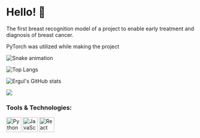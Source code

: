 # Hello! 👋

The first breast recognition model of a project to enable early treatment and diagnosis of breast cancer.

PyTorch was utilized while making the project

![Snake animation](https://github.com/ERGUL_USERNAME/ERGUL_USERNAME/blob/output/snake.svg)

![Top Langs](https://github-readme-stats.vercel.app/api/top-langs/?username=ergul13&layout=compact)

![Ergul's GitHub stats](https://github-readme-stats.vercel.app/api?username=ergul13&show_icons=true&theme=radical)

![      ](https://komarev.com/ghpvc/?username=ergul13&color=blue)

### Tools & Technologies:
<p align="left">
  <img src="https://cdn.jsdelivr.net/gh/devicons/devicon/icons/python/python-original.svg" alt="Python" width="40" height="40"/>
  <img src="https://cdn.jsdelivr.net/gh/devicons/devicon/icons/javascript/javascript-original.svg" alt="JavaScript" width="40" height="40"/>
  <img src="https://cdn.jsdelivr.net/gh/devicons/devicon/icons/react/react-original.svg" alt="React" width="40" height="40"/>
</p>





